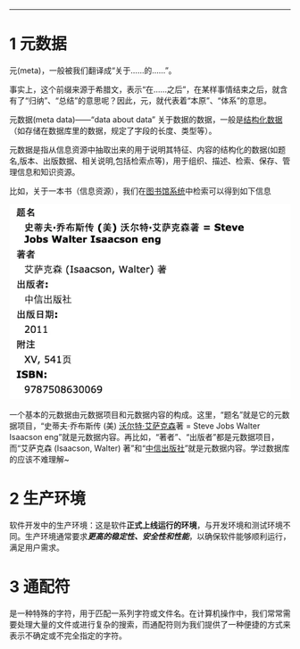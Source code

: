 ‍

---

# 1 元数据

元(meta)，一般被我们翻译成“关于……的……”。

事实上，这个前缀来源于希腊文，表示“在……之后”，在某样事情结束之后，就含有了“归纳”、“总结”的意思呢？因此，元，就代表着“本原”、“体系”的意思。

元数据(meta data)——“data about data” 关于数据的数据，一般是[结构化数据](https://zhida.zhihu.com/search?content_id=21642841&content_type=Answer&match_order=1&q=%E7%BB%93%E6%9E%84%E5%8C%96%E6%95%B0%E6%8D%AE&zhida_source=entity)（如存储在数据库里的数据，规定了字段的长度、类型等）。

元数据是指从信息资源中抽取出来的用于说明其特征、内容的结构化的数据(如题名,版本、出版数据、相关说明,包括检索点等)，用于组织、描述、检索、保存、管理信息和知识资源。

比如，关于一本书（信息资源），我们在[图书馆系统](https://zhida.zhihu.com/search?content_id=21642841&content_type=Answer&match_order=1&q=%E5%9B%BE%E4%B9%A6%E9%A6%86%E7%B3%BB%E7%BB%9F&zhida_source=entity)中检索可以得到如下信息

![image](assets/image-20250124184623-hekn9ah.png)

一个基本的元数据由元数据项目和元数据内容的构成。这里，“题名”就是它的元数据项目，“史蒂夫·乔布斯传 (美) [沃尔特·艾萨克森](https://zhida.zhihu.com/search?content_id=21642841&content_type=Answer&match_order=1&q=%E6%B2%83%E5%B0%94%E7%89%B9%C2%B7%E8%89%BE%E8%90%A8%E5%85%8B%E6%A3%AE&zhida_source=entity)著 \= Steve Jobs Walter Isaacson eng”就是元数据内容。再比如，“著者”、“出版者”都是元数据项目，而“艾萨克森 (Isaacson, Walter) 著”和“[中信出版社](https://zhida.zhihu.com/search?content_id=21642841&content_type=Answer&match_order=1&q=%E4%B8%AD%E4%BF%A1%E5%87%BA%E7%89%88%E7%A4%BE&zhida_source=entity)”就是元数据内容。学过数据库的应该不难理解\~

# 2 生产环境

软件开发中的生产环境：这是软件**正式上线运行的环境**，与开发环境和测试环境不同。生产环境通常要求***更高的稳定性、安全性和性能***，以确保软件能够顺利运行，满足用户需求。

# 3 通配符

是一种特殊的字符，用于匹配一系列字符或文件名。在计算机操作中，我们常常需要处理大量的文件或进行复杂的搜索，而通配符则为我们提供了一种便捷的方式来表示不确定或不完全指定的字符。

‍
